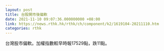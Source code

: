 ```yaml
---
layout: post
title: 台股開市後偏軟
date: 2021-11-10 09:07:36.000000000 +08:00
link: https://news.rthk.hk/rthk/ch/component/k2/1619104-20211110.htm
categories: rthk
---
```


台灣股市偏軟。加權指數較早時報17529點，跌11點。
